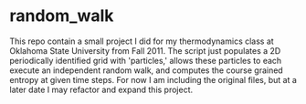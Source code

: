 # random_walk
This repo contain a small project I did for my thermodynamics class at Oklahoma State University from Fall 2011. The script just populates a 2D periodically identified grid with 'particles,' allows these particles to each execute an independent random walk, and computes the course grained entropy at given time steps. For now I am including the original files, but at a later date I may refactor and expand this project.
